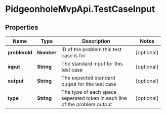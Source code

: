 # PidgeonholeMvpApi.TestCaseInput

## Properties
Name | Type | Description | Notes
------------ | ------------- | ------------- | -------------
**problemId** | **Number** | ID of the problem this test case is for | [optional] 
**input** | **String** | The standard input for this test case | [optional] 
**output** | **String** | The expected standard output for this test case | [optional] 
**type** | **String** | The type of each space seperated token in each line of the problem output | [optional] 


